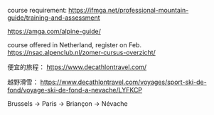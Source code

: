 
course requirement: https://ifmga.net/professional-mountain-guide/training-and-assessment

https://amga.com/alpine-guide/

course offered in Netherland, register on Feb.
https://nsac.alpenclub.nl/zomer-cursus-overzicht/


便宜的旅程：
https://www.decathlontravel.com/

越野滑雪：
https://www.decathlontravel.com/voyages/sport-ski-de-fond/voyage-ski-de-fond-a-nevache/LYFKCP

Brussels → Paris → Briançon → Névache
